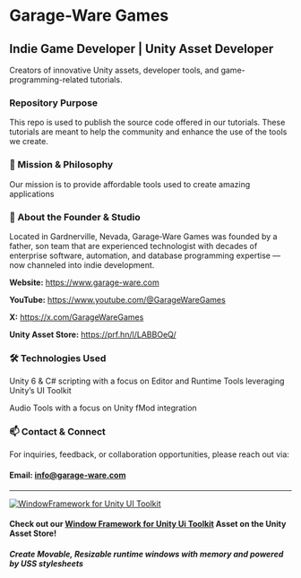 # Garage-Ware Games
## Indie Game Developer | Unity Asset Developer
Creators of innovative Unity assets, developer tools, and game-programming-related tutorials.

### Repository Purpose
This repo is used to publish the source code offered in our tutorials. These tutorials are meant to help the community and enhance the use of the tools we create.

### 🎯 Mission & Philosophy
Our mission is to provide affordable tools used to create amazing applications

### 📍 About the Founder & Studio
Located in Gardnerville, Nevada, Garage‑Ware Games was founded by a father, son team that are experienced technologist with decades of enterprise software, automation, and database programming expertise — now channeled into indie development.

**Website:** https://www.garage-ware.com

**YouTube:** https://www.youtube.com/@GarageWareGames

**X:** https://x.com/GarageWareGames

**Unity Asset Store:** https://prf.hn/l/LABBOeQ/

### 🛠 Technologies Used
Unity 6 & C# scripting with a focus on Editor and Runtime Tools leveraging Unity’s UI Toolkit

Audio Tools with a focus on Unity fMod integration

### 📫 Contact & Connect
For inquiries, feedback, or collaboration opportunities, please reach out via:
#### Email: info@garage-ware.com
---
[![WindowFramework for Unity UI Toolkit](https://www.garage-ware.com/assets/images/WindowFramework/window-framework-logo-v2-thumb.webp)](https://prf.hn/l/y8bbPJj/)

#### Check out our [Window Framework for Unity Ui Toolkit](https://prf.hn/l/y8bbPJj/) Asset on the Unity Asset Store!
##### Create Movable, Resizable runtime windows with memory and powered by USS stylesheets
